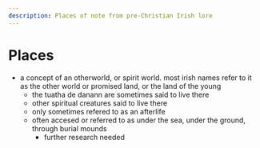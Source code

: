 ```yaml
---
description: Places of note from pre-Christian Irish lore
---
```


# Places

* a concept of an otherworld, or spirit world. most irish names refer to it as the other world or promised land, or the land of the young
  * the tuatha de danann are sometimes said to live there
  * other spiritual creatures said to live there
  * only sometimes refered to as an afterlife
  * often accesed or referred to as under the sea, under the ground, through burial mounds
    * further research needed
